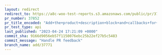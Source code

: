 ```yaml
---
layout: redirect
redirect_to: https://a8c-woo-test-reports.s3.amazonaws.com/public/pr/37852/api/index.html
pr_number: 37852
pr_title_encoded: "Add+the+product+description+block+and+callbacks+for+the+IframeEditor"
pr_test_type: api
last_published: "2023-04-24 17:21:09 +0000"
commit_sha: 9166d9056eb57f1150076ebc25b22ef27b5c5483
commit_message: "Handle PR feedback"
branch_name: add/37771
---
```

